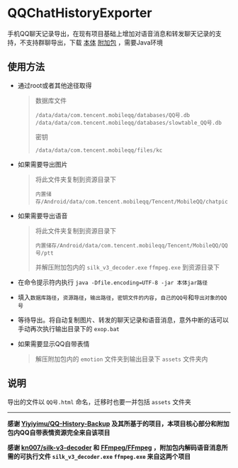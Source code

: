 # QQChatHistoryExporter
手机QQ聊天记录导出，在现有项目基础上增加对语音消息和转发聊天记录的支持，不支持群聊导出，下载
[本体](https://github.com/ZhangJun2017/QQChatHistoryExporter/releases/download/v1.0/QQChatHistoryExporter_v1.0.jar) [附加包](https://github.com/ZhangJun2017/QQChatHistoryExporter/releases/download/v1.0/QQChatHistoryExporter_v1.0_extra.zip)
，需要Java环境

## 使用方法
* 通过root或者其他途径取得
    >数据库文件
    >```
    >/data/data/com.tencent.mobileqq/databases/QQ号.db
    >/data/data/com.tencent.mobileqq/databases/slowtable_QQ号.db
    >```
    >
    >密钥
    >```
    >/data/data/com.tencent.mobileqq/files/kc
    >```

* 如果需要导出图片
    >将此文件夹复制到资源目录下
    >```
    >内置储存/Android/data/com.tencent.mobileqq/Tencent/MobileQQ/chatpic
    >```

* 如果需要导出语音
    >将此文件夹复制到资源目录下
    >```
    >内置储存/Android/data/com.tencent.mobileqq/Tencent/MobileQQ/QQ号/ptt
    >```
    >并解压附加包内的 `silk_v3_decoder.exe` `ffmpeg.exe` 到资源目录下

* 在命令提示符内执行 `java -Dfile.encoding=UTF-8 -jar 本体jar路径` 

* 填入`数据库路径`，`资源路径`，`输出路径`，`密钥文件的内容`，`自己的QQ号`和`导出对象的QQ号`

* 等待导出。将自动复制图片、转发的聊天记录和语音消息，意外中断的话可以手动再次执行输出目录下的 `exop.bat`

* 如果需要显示QQ自带表情
    >解压附加包内的 `emotion` 文件夹到输出目录下 `assets` 文件夹内
    
## 说明
导出的文件以 `QQ号.html` 命名，迁移时也要一并包括 `assets` 文件夹

***
**感谢 [Yiyiyimu/QQ-History-Backup](https://github.com/Yiyiyimu/QQ-History-Backup) 及其所基于的项目，本项目核心部分和附加包内QQ自带表情资源完全来自该项目**

**感谢 [kn007/silk-v3-decoder](https://github.com/kn007/silk-v3-decoder) 和 [FFmpeg/FFmpeg](https://github.com/FFmpeg/FFmpeg) ，附加包内解码语音消息所需的可执行文件 `silk_v3_decoder.exe` `ffmpeg.exe` 来自这两个项目**
